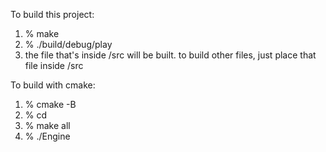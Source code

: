To build this project:

1) % make
2) % ./build/debug/play
3) the file that's inside /src will be built. to build other files, just place that file inside /src


To build with cmake:
1) % cmake -B <buildDir>
2) % cd <buildDir>
3) % make all
4) % ./Engine